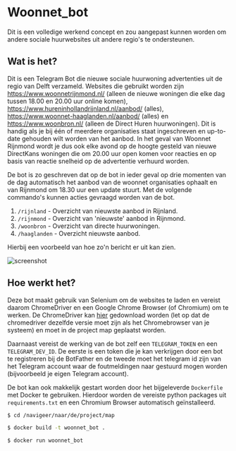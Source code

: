 # Woonnet_bot

Dit is een volledige werkend concept en zou aangepast kunnen worden om andere sociale huurwebsites uit andere regio's te ondersteunen.

## Wat is het?
Dit is een Telegram Bot die nieuwe sociale huurwoning advertenties uit de regio van Delft verzameld. Websites die gebruikt worden zijn https://www.woonnetrijnmond.nl/ (alleen de nieuwe woningen die elke dag tussen 18.00 en 20.00 uur online komen), https://www.hureninhollandrijnland.nl/aanbod/ (alles), https://www.woonnet-haaglanden.nl/aanbod/ (alles) en https://www.woonbron.nl/ (alleen de Direct Huren huurwoningen). Dit is handig als je bij één of meerdere organisaties staat ingeschreven en up-to-date gehouden wilt worden van het aanbod. In het geval van Woonnet Rijnmond wordt je dus ook elke avond op de hoogte gesteld van nieuwe DirectKans woningen die om 20.00 uur open komen voor reacties en op basis van reactie snelheid op de advertentie verhuurd worden.

De bot is zo geschreven dat op de bot in ieder geval op drie momenten van de dag automatisch het aanbod van de woonnet organisaties ophaalt en van Rijnmond om 18.30 uur een update stuurt. Met de volgende commando's kunnen acties gevraagd worden van de bot.
1. ```/rijnland```    - Overzicht van nieuwste aanbod in Rijnland.
2. ```/rijnmond```    - Overzicht van 'nieuwste' aanbod in Rijnmond.
3. ```/woonbron```    - Overzicht van directe huurwoningen.
4. ```/haaglanden```  - Overzicht nieuwste aanbod.

Hierbij een voorbeeld van hoe zo'n bericht er uit kan zien.

![screenshot](https://i.imgur.com/78j4Fzp.png)

## Hoe werkt het?
Deze bot maakt gebruik van Selenium om de websites te laden en vereist daarom ChromeDriver en een Google Chrome Browser (of Chromium) om te werken. De ChromeDriver kan [hier](https://chromedriver.chromium.org/downloads) gedownload worden (let op dat de chromedriver dezelfde versie moet zijn als het Chromebrowser van je systeem) en moet in de project map geplaatst worden.

Daarnaast vereist de werking van de bot zelf een ```TELEGRAM_TOKEN``` en een ```TELEGRAM_DEV_ID```. De eerste is een token die je kan verkrijgen door een bot te registreren bij de BotFather en de tweede moet het telegram id zijn van het Telegram account waar de foutmeldingen naar gestuurd mogen worden (bijvoorbeeld je eigen Telegram account).

De bot kan ook makkelijk gestart worden door het bijgeleverde ```Dockerfile``` met Docker te gebruiken. Hierdoor worden de vereiste python packages uit ```requirements.txt``` en een Chromium Browser automatisch geïnstalleerd.
```bash
$ cd /navigeer/naar/de/project/map

$ docker build -t woonnet_bot .

$ docker run woonnet_bot
```
